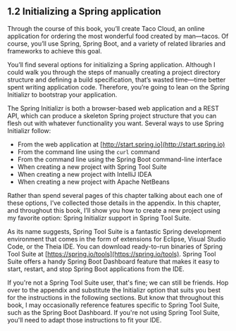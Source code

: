 ## 1.2 Initializing a Spring application

Through the course of this book, you’ll create Taco Cloud, an online application for ordering the most wonderful food created by man—tacos. Of course, you’ll use Spring, Spring Boot, and a variety of related libraries and frameworks to achieve
this goal.

You’ll find several options for initializing a Spring application. Although I could walk you through the steps of manually creating a project directory structure and defining a build specification, that’s wasted time—time better spent writing application code. Therefore, you’re going to lean on the Spring Initializr to bootstrap your application.

The Spring Initializr is both a browser-based web application and a REST API, which can produce a skeleton Spring project structure that you can flesh out with whatever functionality you want. Several ways to use Spring Initializr follow:

* From the web application at [http://start.spring.io](http://start.spring.io)
* From the command line using the `curl` command
* From the command line using the Spring Boot command-line interface
* When creating a new project with Spring Tool Suite
* When creating a new project with IntelliJ IDEA
* When creating a new project with Apache NetBeans

Rather than spend several pages of this chapter talking about each one of these options, I’ve collected those details in the appendix. In this chapter, and throughout this book, I’ll show you how to create a new project using my favorite option: Spring Initializr support in Spring Tool Suite.

As its name suggests, Spring Tool Suite is a fantastic Spring development environment that comes in the form of extensions for Eclipse, Visual Studio Code, or the Theia IDE. You can download ready-to-run binaries of Spring Tool Suite at [https://spring.io/tools](https://spring.io/tools). Spring Tool Suite offers a handy Spring Boot Dashboard feature that
makes it easy to start, restart, and stop Spring Boot applications from the IDE.

If you're not a Spring Tool Suite user, that's fine; we can still be friends. Hop over to the appendix and substitute the Initializr option that suits you best for the instructions in the following sections. But know that throughout this book, I may occasionally reference features specific to Spring Tool Suite, such as the Spring Boot Dashboard. If you're not using Spring Tool Suite, you'll need to adapt those instructions to fit your IDE.

